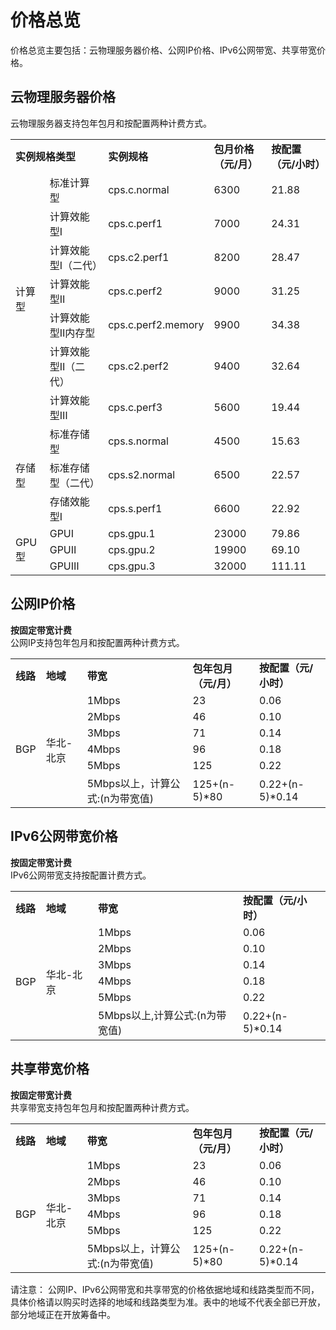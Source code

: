 # 价格总览

价格总览主要包括：云物理服务器价格、公网IP价格、IPv6公网带宽、共享带宽价格。

## 云物理服务器价格

云物理服务器支持包年包月和按配置两种计费方式。
<table>
    <tr>
        <td rowspan="1" colspan="2"><B>实例规格类型</B></td> 
        <td rowspan="1"><B>实例规格</B></td> 
	<td rowspan="1"><B>包月价格（元/月）</B></td>
	<td rowspan="1"><B>按配置（元/小时）</B></td>
    </tr>
        <tr>   
        <td rowspan="7">计算型</td>
		<td >标准计算型</td>
		<td >cps.c.normal</td>
		<td >6300</td>	
	        <td >21.88</td>
    </tr>
	<tr>   
		<td >计算效能型Ⅰ</td>
		<td >cps.c.perf1</td>
		<td >7000</td>
	        <td >24.31</td> 
    </tr>
	<tr>   
		<td >计算效能型Ⅰ（二代）</td>
		<td >cps.c2.perf1</td>
		<td >8200</td>
	        <td >28.47</td> 
    </tr>
	<tr>   
		<td >计算效能型Ⅱ</td>
		<td >cps.c.perf2</td>
		<td >9000</td>  
	        <td >31.25</td> 
    </tr>
	<tr>   
		<td >计算效能型Ⅱ内存型</td>
		<td >cps.c.perf2.memory</td>
		<td >9900</td> 
	        <td >34.38</td>   
    </tr>
	<tr>   
		<td >计算效能型Ⅱ（二代）</td>
		<td >cps.c2.perf2</td>
		<td >9400</td> 
	        <td >32.64</td>   
    </tr>
	<tr>   
		<td >计算效能型Ⅲ</td>
		<td >cps.c.perf3</td>
		<td >5600</td>
	        <td >19.44</td>   
    </tr>
	<tr>   
	    <td rowspan="3">存储型</td>
		<td >标准存储型</td>
		<td >cps.s.normal</td>
		<td >4500</td>
	        <td >15.63</td>   
    </tr>
	<tr>   
		<td >标准存储型（二代）</td>
		<td >cps.s2.normal</td>
		<td >6500</td>   
	        <td >22.57</td>   
    </tr>
	<tr>   
		<td >存储效能型Ⅰ</td>
		<td >cps.s.perf1</td>
		<td >6600</td>
	        <td >22.92</td>
    </tr>
	<tr>   
		<td rowspan="3">GPU型</td>
		<td >GPUⅠ</td>
		<td >cps.gpu.1</td>
		<td >23000</td>    
	        <td >79.86</td>    
    </tr>
	<tr>   
		<td >GPUⅡ</td>
		<td >cps.gpu.2</td>
		<td >19900</td>       
	        <td >69.10</td>       
    </tr>
	<tr>   
		<td >GPUⅢ</td>
		<td >cps.gpu.3</td>
		<td >32000</td>   
	        <td >111.11</td>    
    </tr>	
</table>



## 公网IP价格

**按固定带宽计费**</br>
公网IP支持包年包月和按配置两种计费方式。

<table>
<tr>
<td rowspan="2"><B>线路</B></td>
<td rowspan="2"><B>地域</B></td>
<td rowspan="2"><B>带宽</B></td>
<td rowspan="2"><B>包年包月（元/月）</B></td>
</tr>
<tr>
<td><B>按配置（元/小时）</B></td>
</tr>
<tr>
<td rowspan="12">BGP</td>
<td rowspan="6">华北-北京<br/>
</td>
<td>1Mbps</td>
<td>23</td>
<td>0.06</td>
</tr>
<tr>
<td>2Mbps</td>
<td>46</td>
<td>0.10</td>
</tr>
<tr>
<td>3Mbps</td>
<td>71</td>
<td>0.14</td>
</tr>
<tr>
<td>4Mbps</td>
<td>96</td>
<td>0.18</td>
</tr>
<tr>
<td>5Mbps</td>
<td>125</td>
<td>0.22</td>
</tr>
<tr>
<td>5Mbps以上，计算公式:(n为带宽值)</td>
<td>125+(n-5)*80</td>
<td>0.22+(n-5)*0.14</td>
</tr>
<tr>
</table>



## IPv6公网带宽价格

**按固定带宽计费**</br>
IPv6公网带宽支持按配置计费方式。

<table>
<tr>
<td rowspan="2"><B>线路</B></td>
<td rowspan="2"><B>地域</B></td>
<td rowspan="2"><B>带宽</B></td>
</tr>
<tr>
<td><B>按配置（元/小时）</B></td>
</tr>
<tr>
<td rowspan="12">BGP</td>
<td rowspan="6">华北-北京<br/>
</td>
<td>1Mbps</td>
<td>0.06</td>
</tr>
<tr>
<td>2Mbps</td>
<td>0.10</td>
</tr>
<tr>
<td>3Mbps</td>
<td>0.14</td>
</tr>
<tr>
<td>4Mbps</td>
<td>0.18</td>
</tr>
<tr>
<td>5Mbps</td>
<td>0.22</td>
</tr>
<tr>
<td>5Mbps以上,计算公式:(n为带宽值)</td>
<td>0.22+(n-5)*0.14</td>
</tr>
<tr>
</table>

## 共享带宽价格

**按固定带宽计费**</br>
共享带宽支持包年包月和按配置两种计费方式。

<table>
<tr>
<td rowspan="2"><B>线路</B></td>
<td rowspan="2"><B>地域</B></td>
<td rowspan="2"><B>带宽</B></td>
<td rowspan="2"><B>包年包月（元/月）</B></td>
</tr>
<tr>
<td><B>按配置（元/小时）</B></td>
</tr>
<tr>
<td rowspan="12">BGP</td>
<td rowspan="6">华北-北京<br/>
</td>
<td>1Mbps</td>
<td>23</td>
<td>0.06</td>
</tr>
<tr>
<td>2Mbps</td>
<td>46</td>
<td>0.10</td>
</tr>
<tr>
<td>3Mbps</td>
<td>71</td>
<td>0.14</td>
</tr>
<tr>
<td>4Mbps</td>
<td>96</td>
<td>0.18</td>
</tr>
<tr>
<td>5Mbps</td>
<td>125</td>
<td>0.22</td>
</tr>
<tr>
<td>5Mbps以上，计算公式:(n为带宽值)</td>
<td>125+(n-5)*80</td>
<td>0.22+(n-5)*0.14</td>
</tr>
<tr>
</table>



请注意：
公网IP、IPv6公网带宽和共享带宽的价格依据地域和线路类型而不同，具体价格请以购买时选择的地域和线路类型为准。表中的地域不代表全部已开放，部分地域正在开放筹备中。

